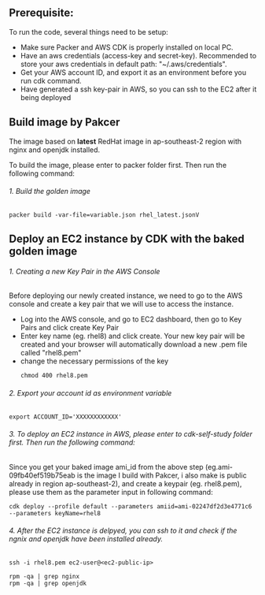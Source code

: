 ## Prerequisite:
To run the code, several things need to be setup:
* Make sure Packer and AWS CDK is properly installed on local PC.
* Have an aws credentials (access-key and secret-key). Recommended to store your aws credentials in default path: "~/.aws/credentials".
* Get your AWS account ID, and export it as an environment before you run cdk command.
* Have generated a ssh key-pair in AWS, so you can ssh to the EC2 after it being deployed

## Build image by Pakcer
The image based on **latest** RedHat image in ap-southeast-2 region with nginx and openjdk installed.

To build the image, please enter to packer folder first. Then run the following command:
###### 1. Build the golden image
  ```shell script
  packer build -var-file=variable.json rhel_latest.jsonV
  ```

## Deploy an EC2 instance by CDK with the baked golden image
###### 1. Creating a new Key Pair in the AWS Console
Before deploying our newly created instance, we need to go to the AWS console and create a key pair that we will use to access the instance.
  * Log into the AWS console, and go to EC2 dashboard, then go to Key Pairs and click create Key Pair
  * Enter key name (eg. rhel8) and click create. Your new key pair will be created and your browser will automatically download a new .pem file called "rhel8.pem"
  * change the necessary permissions of the key
      ```shell script
      chmod 400 rhel8.pem
      ```
###### 2. Export your account id as environment variable 
  ```shell script
  export ACCOUNT_ID='XXXXXXXXXXXX'
  ```
###### 3. To deploy an EC2 instance in AWS, please enter to cdk-self-study folder first. Then run the following command:
Since you get your baked image ami_id from the above step (eg.ami-09fb40ef519b75eab is the image I build with Pakcer, i also make is public already in region ap-southeast-2), and create a keypair (eg. rhel8.pem), please use them as the parameter input in following command:
  ```shell script
  cdk deploy --profile default --parameters amiid=ami-02247df2d3e4771c6 --parameters keyName=rhel8
  ```
###### 4. After the EC2 instance is delpyed, you can ssh to it and check if the ngnix and openjdk have been installed already.
  ```shell script
  ssh -i rhel8.pem ec2-user@<ec2-public-ip>
  ```

  ```shell script
  rpm -qa | grep nginx
  rpm -qa | grep openjdk
  ```